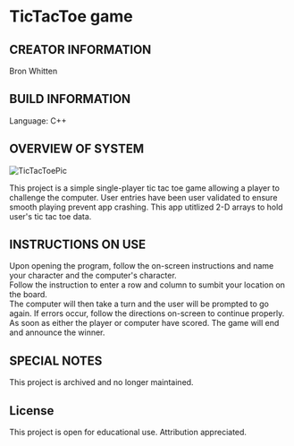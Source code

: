 # TicTacToe game

## CREATOR INFORMATION

Bron Whitten

## BUILD INFORMATION

Language: C++

## OVERVIEW OF SYSTEM

![TicTacToePic](https://github.com/user-attachments/assets/b48eb065-934c-4e84-b5f7-1abd156a52b0)


This project is a simple single-player tic tac toe game allowing a player to challenge the computer. User entries have been user validated to ensure smooth playing prevent app crashing. This app utitlized 2-D arrays to hold user's tic tac toe data.

## INSTRUCTIONS ON USE

Upon opening the program, follow the on-screen instructions and name your character and the computer's character.  
Follow the instruction to enter a row and column to sumbit your location on the board.  
The computer will then take a turn and the user will be prompted to go again. If errors occur, follow the directions on-screen to continue properly.  
As soon as either the player or computer have scored. The game will end and announce the winner. 

## SPECIAL NOTES

This project is archived and no longer maintained.

## License

This project is open for educational use. Attribution appreciated.
